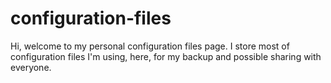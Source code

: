 # configuration-files

Hi, welcome to my personal configuration files page. I store most of configuration files I'm using, here, for my backup and possible sharing with everyone.
